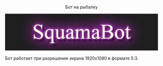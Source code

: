<p align="center">
 Бот на рыбалку
</p>
<p align="center">
 <img width="600px" src="/images/squama.png" alt="qr"/>
</p>
<p align="left">
 Бот работает при разрешении экрана 1920x1080 в формате 5:3.
</p>
